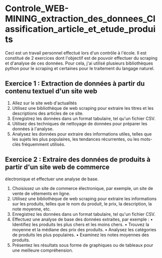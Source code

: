 # Controle_WEB-MINING_extraction_des_donnees_Classification_article_et_etude_produits
Ceci est un travail personnel effectué lors d'un contrôle à l'école.
Il est constitué de 2 exercices dont l'objectif est de pouvoir effectuer du scraping et d'analyse de ces données. Pour cela, j'ai utilisé plusieurs bibliothèques python pour le scraping et certaines pour le traitement du langage naturel.

## Exercice 1 : Extraction de données à partir du contenu textuel d'un site web
1. Allez sur le site web d'actualités
2. Utilisez une bibliothèque de web scraping pour extraire les titres et les descriptions des articles de ce 
site.
3. Enregistrez les données dans un format tabulaire, tel qu'un fichier CSV.
4. Utilisez des techniques de nettoyage de données pour préparer les données à l'analyse.
5. Analysez les données pour extraire des informations utiles, telles que les sujets les 
plus populaires, les tendances récurrentes, ou les mots-clés fréquemment utilisés.


## Exercice 2 : Extraire des données de produits à partir d'un site web de commerce 
électronique et effectuer une analyse de base.
1. Choisissez un site de commerce électronique, par exemple, un site de vente de vêtements en ligne.
2. Utilisez une bibliothèque de web scraping pour extraire les informations sur les produits, telles que le nom du produit, le prix, la description, la note moyenne, etc.
3. Enregistrez les données dans un format tabulaire, tel qu'un fichier CSV.
4. Effectuez une analyse de base des données extraites, par exemple :
  • Identifiez les produits les plus chers et les moins chers.
  • Trouvez la moyenne et la médiane des prix des produits.
  • Analysez les catégories de produits les plus populaires.
  • Examinez les notes moyennes des produits.
5. Présentez les résultats sous forme de graphiques ou de tableaux pour une meilleure 
compréhension.
